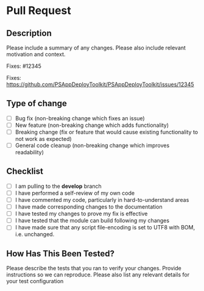 # Pull Request

## Description

Please include a summary of any changes. Please also include relevant motivation and context.

Fixes: #12345

Fixes: <https://github.com/PSAppDeployToolkit/PSAppDeployToolkit/issues/12345>

## Type of change

- [ ] Bug fix (non-breaking change which fixes an issue)
- [ ] New feature (non-breaking change which adds functionality)
- [ ] Breaking change (fix or feature that would cause existing functionality to not work as expected)
- [ ] General code cleanup (non-breaking change which improves readability)

## Checklist

- [ ] I am pulling to the **develop** branch
- [ ] I have performed a self-review of my own code
- [ ] I have commented my code, particularly in hard-to-understand areas
- [ ] I have made corresponding changes to the documentation
- [ ] I have tested my changes to prove my fix is effective
- [ ] I have tested that the module can build following my changes
- [ ] I have made sure that any script file-encoding is set to UTF8 with BOM, i.e. unchanged.

## How Has This Been Tested?

Please describe the tests that you ran to verify your changes. Provide instructions so we can reproduce. Please also list any relevant details for your test configuration
